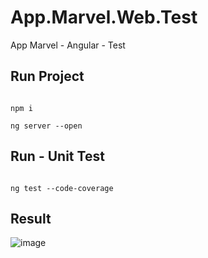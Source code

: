 # App.Marvel.Web.Test
App Marvel - Angular - Test

## Run Project

```

npm i

ng server --open

```

## Run - Unit Test

```

ng test --code-coverage

```


## Result

![image](https://user-images.githubusercontent.com/23192401/153784212-de8c45b4-79af-49c5-88e9-05b019ebafdd.png)
